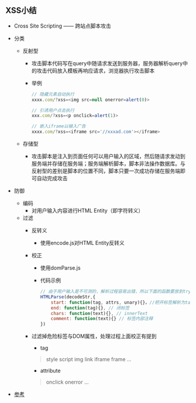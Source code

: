 ## XSS小结

- Cross Site Scripting —— 跨站点脚本攻击
- 分类
    - 反射型
        - 攻击脚本代码写在query中随请求发送到服务器，服务器解析query中的攻击代码放入模板再响应请求，浏览器执行攻击脚本
        - 举例

            ```js
            // 隐藏元素自动执行
            xxxx.com/?xss=<img src=null onerror=alert(0)>

            // 引诱用户点击执行
            xxx.com/?xss=<p onclick=alert(1)>

            // 嵌入iframe以植入广告
            xxxx.com/?xss=<iframe src='//xxxad.com'></iframe>
            ```

    - 存储型
        - 攻击脚本是注入到页面任何可以用户输入的区域，然后随请求发动到服务端并存储在服务端；服务端解析脚本，脚本非法操作数据库。与反射型的差别是脚本的位置不同，脚本只要一次成功存储在服务端即可自动完成攻击
- 防御
    - 编码
        - 对用户输入内容进行HTML Entity（即字符转义）
    - 过滤
        - 反转义
            - 使用encode.js对HTML Entity反转义
        - 校正
            - 使用domParse.js
            - 代码示例

                ```js
                // 由于用户输入是不可测的，解析过程容易出错，所以下面的函数要放到try...catch中
                HTMLParse(decodeStr,{
                    start: function(tag, attrs, unary){}，//把开标签解析为tag为标签字符串， attrs为属性数组， unary布尔值true为单标签。在回调里处理过滤逻辑
                    end: function(tag){}, // 闭标签
                    chars: function(text){}, // innerText
                    comment: function(text){} // 标签内部注释
                })
                ```

        - 过滤掉危险标签与DOM属性，处理过程上面校正有提到
            - tag

             > style script img link iframe frame ...

            - attribute

             > onclick onerror ...



- [参考](https://www.imooc.com/learn/812)